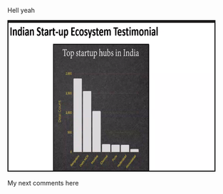 Hell yeah

<img alt="" src="images/image1.png" width="624" height="337" style="max-width: 463.00px; margin: -0.00px -0.00px; border: 2.67px solid #000000; transform: rotate(0.00rad) translateZ(0px); -webkit-transform: rotate(0.00rad) translateZ(0px); overflow: hidden; display: inline-block;">

My next comments here
